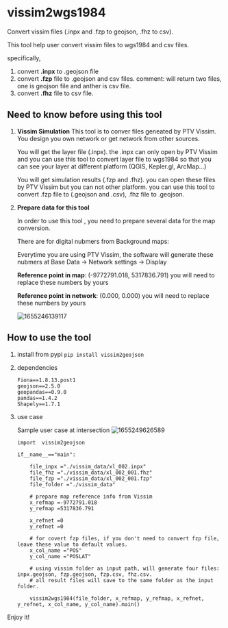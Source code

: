 # vissim2wgs1984

Convert vissim files (.inpx and .fzp to geojson, .fhz to csv).

This tool help user convert vissim files to wgs1984 and csv files.

specifically,

1. convert **.inpx** to .geojson file
2. convert **.fzp** file to .geojson and csv files.  comment: will return two files, one is geojson file and anther is csv file.
3. convert **.fhz** file to csv file.

## Need to know before using this tool

1. **Vissim Simulation**
   This tool is to conver files geneated by PTV Vissim. You design you own network or get network from other sources.

   You will get the layer file (.inpx). the .inpx can only open by PTV Vissim and you can use this tool to convert layer file to wgs1984 so that you can see your layer at different platform (QGIS, Kepler.gl, ArcMap...)

   You will get simulation results (.fzp and .fhz). you can open these files by PTV Vissim but you can not other platform. you can use this tool to convert .fzp file to (.geojson and .csv),  .fhz file to .geojson.
2. **Prepare data for this tool**

   In order to use this tool , you need to prepare several data for the map conversion.

   There are for digital nubmers from Background maps:

   Everytime you are using PTV Vissim, the software will generate these nubmers at Base Data -> Network settings -> Display

   **Reference point in map**: (-9772791.018, 5317836.791)                  you will need to replace these numbers by yours

   **Reference point in network**: (0.000, 0.000)                                     you will need to replace these numbers by yours

   ![1655246139117](image/README/1655246139117.png)

## How to use the tool

1. install from pypi
   `pip install vissim2geojson`
2. dependencies

   ```
   Fiona==1.8.13.post1
   geojson==2.5.0
   geopandas==0.9.0
   pandas==1.4.2
   Shapely==1.7.1
   ```
3. use case

   Sample user case at intersection
   ![1655249626589](image/README/1655249626589.png)

   ```
   import  vissim2geojson

   if__name__=="main":

       file_inpx ="./vissim_data/xl_002.inpx"
       file_fhz ="./vissim_data/xl_002_001.fhz"
       file_fzp ="./vissim_data/xl_002_001.fzp"
       file_folder ="./vissim_data"

       # prepare map reference info from Vissim
       x_refmap =-9772791.018
       y_refmap =5317836.791

       x_refnet =0
       y_refnet =0

       # for covert fzp files, if you don't need to convert fzp file, leave these value to default values.
       x_col_name ="POS"
       y_col_name ="POSLAT"

       # using vissim folder as input path, will generate four files: inpx.geojson, fzp.geojson, fzp.csv, fhz.csv.
       # all result files will save to the same folder as the input folder.

       vissim2wgs1984(file_folder, x_refmap, y_refmap, x_refnet, y_refnet, x_col_name, y_col_name).main()

   ```

Enjoy it!
